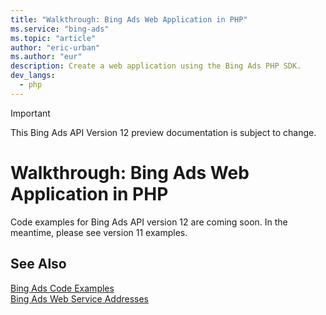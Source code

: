 ```yaml
---
title: "Walkthrough: Bing Ads Web Application in PHP"
ms.service: "bing-ads"
ms.topic: "article"
author: "eric-urban"
ms.author: "eur"
description: Create a web application using the Bing Ads PHP SDK.
dev_langs:
  - php
---
```

> [!IMPORTANT]
> This Bing Ads API Version 12 preview documentation is subject to change.

# Walkthrough: Bing Ads Web Application in PHP
Code examples for Bing Ads API version 12 are coming soon. In the meantime, please see version 11 examples.

## See Also
[Bing Ads Code Examples](code-examples.md)  
[Bing Ads Web Service Addresses](web-service-addresses.md)  

